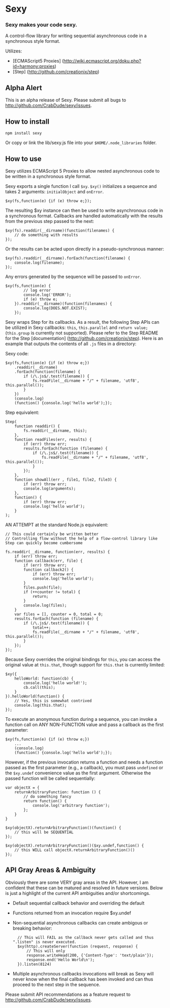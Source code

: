 # Sexy
### Sexy makes your code sexy.

A control-flow library for writing sequential asynchronous code in a synchronous style format.

Utilizes:
* [ECMAScript5 Proxies] (http://wiki.ecmascript.org/doku.php?id=harmony:proxies)
* [Step] (http://github.com/creationix/step)

## Alpha Alert

This is an alpha release of Sexy. Please submit all bugs to <http://github.com/CrabDude/sexy/issues>.  

## How to install

	npm install sexy

Or copy or link the lib/sexy.js file into your `$HOME/.node_libraries` folder.

## How to use

Sexy utilizes ECMAScript 5 Proxies to allow nested asynchronous code to be written in a synchronous style format.

Sexy exports a single function I call `$xy`. `$xy()` initializes a sequence and takes 2 arguments: `initialObject` and `onError`.

	$xy(fs,function(e) {if (e) throw e;});
	
The resulting $xy instance can then be used to write asynchronous code in a synchronous format. Callbacks are handled automatically with the results from the previous step passed to the next:

	$xy(fs).readdir(__dirname)(function(filenames) {
		// do something with results
	});
	
Or the results can be acted upon directly in a pseudo-synchronous manner:

	$xy(fs).readdir(__dirname).forEach(function(filename) {
		console.log(filename);
	});
	
Any errors generated by the sequence will be passed to `onError`.

	$xy(fs,function(e) {
			// log error
			console.log('ERROR');
			if (e) throw e;
		}).readdir(__dirname)(function(filenames) {
			console.log(DOES.NOT.EXIST);
		});

Sexy wraps Step for its callbacks. As a result, the following Step APIs can be utilized in Sexy callbacks: `this`, `this.parallel` and `return value;` (`this.group` is currently not supported). Please refer to the Step README for the Step [documentation] (http://github.com/creationix/step). 
Here is an example that outputs the contents of all `.js` files in a directory:

Sexy code:

	$xy(fs,function(e) {if (e) throw e;})
		.readdir(__dirname)
		.forEach(function(filename) {
			if (/\.js$/.test(filename)) {
				fs.readFile(__dirname + "/" + filename, 'utf8', this.parallel());
			}
		})
		(console.log)
		(function() {console.log('hello world');});

Step equivalent:

	Step(
		function readdir() {
			fs.readdir(__dirname, this);
		},
		function readFiles(err, results) {
			if (err) throw err;
			results.forEach(function (filename) {
				if (/\.js$/.test(filename)) {
					fs.readFile(__dirname + "/" + filename, 'utf8', this.parallel());
				}
			});
		},
		function showAll(err , file1, file2, file3) {
			if (err) throw err;
			console.log(arguments);
		},
		function() {
			if (err) throw err;
			console.log('hello world');
		}
	);

AN ATTEMPT at the standard Node.js equivalent:

	// This could certainly be written better
	// Controlling flow without the help of a flow-control library like Step can quickly become cumbersome

	fs.readdir(__dirname, function(err, results) {
		if (err) throw err;
		function callback(err, file) {
			if (err) throw err;
			function callback2() {
				if (err) throw err;
				console.log('hello world');
			}
			files.push(file);
			if (++counter != total) {
				return;
			}
			console.log(files);
		}
		var files = [], counter = 0, total = 0;
		results.forEach(function (filename) {
			if (/\.js$/.test(filename)) {
				total++;
				fs.readFile(__dirname + "/" + filename, 'utf8', this.parallel());
			}
		});
	});

Because Sexy overrides the original bindings for `this`, you can access the original value at `this.that`, though support for `this.that` is currently limited:

	$xy({
		helloWorld: function(cb) {
			console.log('hello world!');
			cb.call(this);
		}
	}).helloWorld(function() {
		// Yes, this is somewhat contrived
		console.log(this.that);
	});

To execute an anonymous function during a sequence, you can invoke a function call on ANY NON-FUNCTION value and pass a callback as the first parameter:

	$xy(fs,function(e) {if (e) throw e;})
		...
		(console.log)
		(function() {console.log('hello world');});
		

However, if the previous invocation returns a function and needs a function passed as the first parameter (e.g., a callback), you must pass `undefined` or the `$xy.undef` convenience value as the first argument. Otherwise the passed function will be called sequentially:

	var objectX = {
		returnArbitraryFunction: function () {
			// do something fancy
			return function() {
				console.log('arbitrary function');
			};
		}
	}
	
	$xy(objectX).returnArbitraryFunction()(function() {
		// this will be SEQUENTIAL
	});

	$xy(objectX).returnArbitraryFunction()($xy.undef,function() {
		// this WILL call objectX.returnArbitraryFunction()()
	});


## API Gray Areas & Ambiguity

Obviously there are some VERY gray areas in the API. However, I am confident that these can be matured and resolved in future versions. Below is just a highlight of the current API ambiguities and/or shortcomings.

* Default sequential callback behavior and overriding the default
* Functions returned from an invocation require $xy.undef
* Non-sequential asynchronous callbacks can create ambigous or breaking behavior:

		// This will FAIL as the callback never gets called and thus ".listen" is never executed.
		$xy(http).createServer(function (request, response) {
			// This will only 
			response.writeHead(200, {'Content-Type': 'text/plain'});
			response.end('Hello World\n');
		}).listen(8124)

* Multiple asynchronous callbacks invocations will break as Sexy will never know when the final callback has been invoked and can thus proceed to the next step in the sequence. 

Please submit API recommendations as a feature request to <http://github.com/CrabDude/sexy/issues>.
